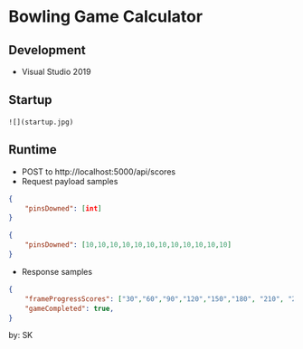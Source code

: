 # Bowling Game Calculator

## Development
   * Visual Studio 2019

## Startup
    ![](startup.jpg)

## Runtime
* POST to http://localhost:5000/api/scores
* Request payload samples
```json
{
    "pinsDowned": [int]
}
```

```json
{
    "pinsDowned": [10,10,10,10,10,10,10,10,10,10,10,10]
}
```  

* Response samples  

```json
{
    "frameProgressScores": ["30","60","90","120","150","180", "210", "240", "270", "300"],
    "gameCompleted": true,
}

```

by: SK

